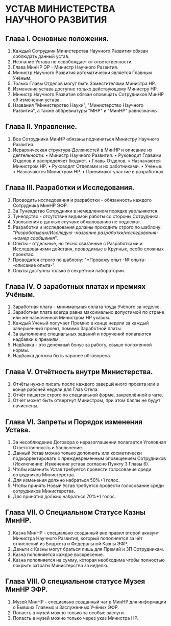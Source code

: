 # УСТАВ МИНИСТЕРСТВА НАУЧНОГО РАЗВИТИЯ

## Глава I. Основные положения.

1. Каждый Сотрудник Министерства Научного Развития обязан соблюдать данный устав.
2. Незнание Устава не освобождает от ответственности.
3. Глава МинНР ЭР - Министр Научного Развития.
4. Министр Научного Развития автоматически является Главным Учёным.
5. Только Главы Отделов могут быть Заместителями Министра НР.
6. Изменение устава доступно только действующему Министру НР.
7. Министр Научного Развития обязан оповещать Сотрудников МинНР об изменении устава.
8. Названия "Министерство Науки", "Министерство Научного Развития", а также аббревиатуры "МНР" и "МинНР" равнозначны.

## Глава II. Управление.

1. Все Сотрудники МинНР обязаны подчиняться Министру Научного Развития.
2. Иерархическая структура Должностей в МинНР и описание их деятельности:
• Министр Научного Развития.
• Руководит Главами Отделов и распределяет бюджет.
• Главы Отделов.
• Назначаются Министром НР.
• Руководят Отделами и их работниками.
• Учёные. 
• Назначаются Министром НР. 
• Принимают участие в разработках.

## Глава III. Разработки и Исследования.
1. Проводить исследования и разработки - обязанность каждого Сотрудника МинНР ЭФР.
2. За Тунеядство Сотрудники в немедленном порядке увольняются.
3. Тунеядство - отсутствие видимой работы со стороны Сотрудника. 
4. Увольнения в данных случаях обжалованию не подлежат.
5. Разработки и исследования должны проходить строго по шаблону: "*Разрабатываю/Исследую -название разработки/исследования- -номер сообщения*". 
6. Опыты - отдельные, но тесно связанные с Разработками и Исследованиями действия, проводимые в Крупных, особо сложных проектах. 
7. Проводятся строго по шаблону: "*Провожу опыт -№ опыта- -описание опыта-".
8. Опыты доступны только в секретной лаборатории.

## Глава IV. О заработных платах и премиях Учёным.

1. Заработная плата - минимальная оплата труда Учёного за неделю. 
2. Заработная плата всегда равна максимально допустимой по стране или же назначенной Министром НР указом. 
3. Каждый Учёный получает Премию в конце недели за каждый завершённый проект, помимо Заработной платы.
4. За выполнение специальных заданий и поручений полагаются надбавки к премиям. 
5. Надбавка - это денежный бонус за работу, свыше положенной нормы.
7. Надбавка должна быть заранее обговорена.

## Глава V. Отчётность внутри Министерства.

1. Отчёты нужно писать после каждого завершённого проекта или в конце рабочей недели для Глав Отела.
2. Отчёт пишется строго по специальной форме, закреплённой в чате.
3. Отчёт может быть отвергнут Министром, при этом баллы не будут начислены.

## Глава VI. Запреты и Порядок изменения Устава.

1. За несоблюдение Договора о неразоглашении полагается Уголовная Ответственность и Увольнение.
2. Данный Устав можно только дополнить или косметически подкорректировать с преждевременным оповещением Сотрудников (Исключение: Изменение устава согласно Пункту 3 Главы 6).
3. Чтобы изменить Устав требуется провести голосование среди сотрудников Министерства.
4. Для изменения должно набраться 50%+1 голос.
5. Чтобы принять Новый Устав требуется провести голосование среди сотрудников Министерства.
6. Для принятия должно набраться 70%+1 голос.

## Глава VII. О Специальном Статусе Казны МинНР.

1. Казна МинНР - специально созданный вне правил второй аккаунт Министра Научного Развития, который пополняется за чёт отчислений из Бюджета и Федеральной Казны ЭФР.
2. Деньги с Казны могут браться лишь для Премий и ЗП Сотрудникам.
3. Казна пополняется каждое воскресение.
4. Казна пополняется на сумму, которая необходима чтобы полностью покрыть затраты Министерства за неделю.

## Глава VIII. О специальном статусе Музея МинНР ЭФР.

1. Музей МинНР - специально созданный чат в МинНР для информации о Бывших Главных и Заслуженных Учёных ЭФР.
2. Попасть в музей можно только за особые заслуги.
3. Попасть в музей можно только через указ Министра НР.